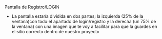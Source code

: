 Pantalla de Registro/LOGIN
- La pantalla estaría dividida en dos partes; la izquierda (25% de la ventana)con todo el apartado de login/registro y la derecha (un 75% de la ventana) con una imagen que te voy a facilitar para que la guardes en el sitio correcto dentro de nuestro proyecto
